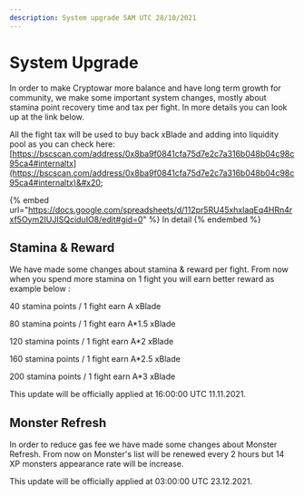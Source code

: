 ```yaml
---
description: System upgrade 5AM UTC 28/10/2021
---
```


# System Upgrade

In order to make Cryptowar more balance and have long term growth for community, we make some important system changes, mostly about stamina point recovery time and tax per fight. In more details you can look up at the link below.&#x20;

All the fight tax will be used to buy back xBlade and adding into liquidity pool as you can check here: [https://bscscan.com/address/0x8ba9f0841cfa75d7e2c7a316b048b04c98c95ca4#internaltx](https://bscscan.com/address/0x8ba9f0841cfa75d7e2c7a316b048b04c98c95ca4#internaltx)&#x20;



{% embed url="https://docs.google.com/spreadsheets/d/112pr5RU45xhxlaqEq4HRn4rxf5Oym2IUJISQciduIO8/edit#gid=0" %}
In detail
{% endembed %}



## Stamina & Reward

We have made some changes about stamina & reward per fight. From now when you spend more stamina on 1 fight you will earn better reward as example below :

40 stamina points / 1 fight earn A xBlade&#x20;

80 stamina points / 1 fight earn A\*1.5 xBlade&#x20;

120 stamina points / 1 fight earn A\*2 xBlade

160 stamina points / 1 fight earn A\*2.5 xBlade&#x20;

200 stamina points / 1 fight earn A\*3 xBlade&#x20;

This update will be officially applied at 16:00:00  UTC 11.11.2021.

## Monster Refresh

In order to reduce gas fee we have  made some changes about Monster Refresh. From now on Monster's list will be renewed every 2 hours but 14 XP monsters appearance rate will be increase.

This update will be officially applied at 03:00:00  UTC 23.12.2021.

